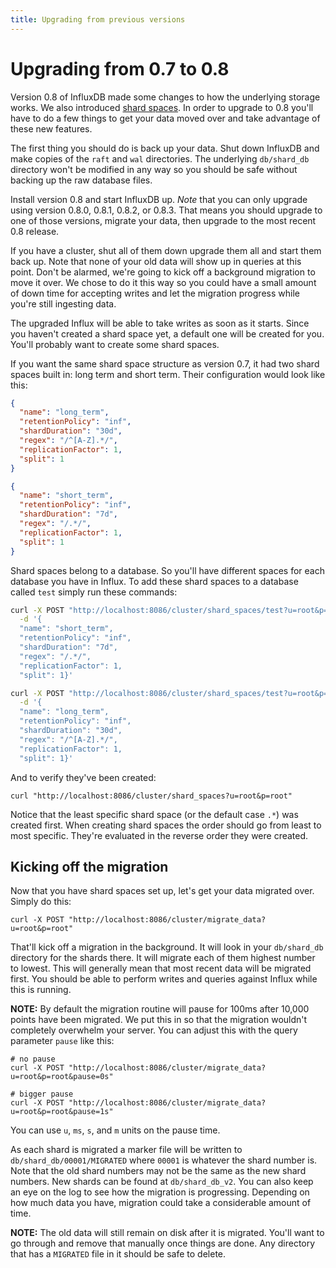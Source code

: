 ```yaml
---
title: Upgrading from previous versions
---
```


# Upgrading from 0.7 to 0.8

Version 0.8 of InfluxDB made some changes to how the underlying storage works. We also introduced [shard spaces](sharding_and_storage.html). In order to upgrade to 0.8 you'll have to do a few things to get your data moved over and take advantage of these new features.

The first thing you should do is back up your data. Shut down InfluxDB and make copies of the `raft` and `wal` directories. The underlying `db/shard_db` directory won't be modified in any way so you should be safe without backing up the raw database files.

Install version 0.8 and start InfluxDB up. *Note* that you can only upgrade using version 0.8.0, 0.8.1, 0.8.2, or 0.8.3. That means you should upgrade to one of those versions, migrate your data, then upgrade to the most recent 0.8 release.

If you have a cluster, shut all of them down upgrade them all and start them back up. Note that none of your old data will show up in queries at this point. Don't be alarmed, we're going to kick off a background migration to move it over. We chose to do it this way so you could have a small amount of down time for accepting writes and let the migration progress while you're still ingesting data.

The upgraded Influx will be able to take writes as soon as it starts. Since you haven't created a shard space yet, a default one will be created for you. You'll probably want to create some shard spaces.

If you want the same shard space structure as version 0.7, it had two shard spaces built in: long term and short term. Their configuration would look like this:

```json
{
  "name": "long_term",
  "retentionPolicy": "inf",
  "shardDuration": "30d",
  "regex": "/^[A-Z].*/",
  "replicationFactor": 1,
  "split": 1
}

{
  "name": "short_term",
  "retentionPolicy": "inf",
  "shardDuration": "7d",
  "regex": "/.*/",
  "replicationFactor": 1,
  "split": 1
}
```

Shard spaces belong to a database. So you'll have different spaces for each database you have in Influx. To add these shard spaces to a database called `test` simply run these commands:

```bash
curl -X POST "http://localhost:8086/cluster/shard_spaces/test?u=root&p=root" \
  -d '{
  "name": "short_term",
  "retentionPolicy": "inf",
  "shardDuration": "7d",
  "regex": "/.*/",
  "replicationFactor": 1,
  "split": 1}'

curl -X POST "http://localhost:8086/cluster/shard_spaces/test?u=root&p=root" \
  -d '{
  "name": "long_term",
  "retentionPolicy": "inf",
  "shardDuration": "30d",
  "regex": "/^[A-Z].*/",
  "replicationFactor": 1,
  "split": 1}'
```

And to verify they've been created:

```
curl "http://localhost:8086/cluster/shard_spaces?u=root&p=root"
```

Notice that the least specific shard space (or the default case `.*`) was created first. When creating shard spaces the order should go from least to most specific. They're evaluated in the reverse order they were created.

## Kicking off the migration

Now that you have shard spaces set up, let's get your data migrated over. Simply do this:

```
curl -X POST "http://localhost:8086/cluster/migrate_data?u=root&p=root"
```

That'll kick off a migration in the background. It will look in your `db/shard_db` directory for the shards there. It will migrate each of them highest number to lowest. This will generally mean that most recent data will be migrated first. You should be able to perform writes and queries against Influx while this is running.

__NOTE:__ By default the migration routine will pause for 100ms after 10,000 points have been migrated. We put this in so that the migration wouldn't completely overwhelm your server. You can adjust this with the query parameter `pause` like this:

```
# no pause
curl -X POST "http://localhost:8086/cluster/migrate_data?u=root&p=root&pause=0s"

# bigger pause
curl -X POST "http://localhost:8086/cluster/migrate_data?u=root&p=root&pause=1s"
```

You can use `u`, `ms`, `s`, and `m` units on the pause time.

As each shard is migrated a marker file will be written to `db/shard_db/00001/MIGRATED` where `00001` is whatever the shard number is. Note that the old shard numbers may not be the same as the new shard numbers. New shards can be found at `db/shard_db_v2`. You can also keep an eye on the log to see how the migration is progressing. Depending on how much data you have, migration could take a considerable amount of time.

__NOTE:__ The old data will still remain on disk after it is migrated. You'll want to go through and remove that manually once things are done. Any directory that has a `MIGRATED` file in it should be safe to delete.